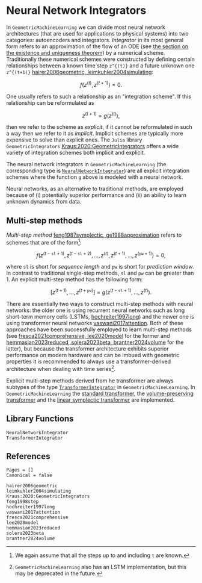 # Neural Network Integrators 

In `GeometricMachineLearning` we can divide most neural network architectures (that are used for applications to physical systems) into two categories: autoencoders and integrators. *Integrator* in its most general form refers to an approximation of the flow of an ODE (see [the section on the existence and uniqueness theorem](@ref "The Existence-And-Uniqueness Theorem")) by a numerical scheme. Traditionally these numerical schemes were constructed by defining certain relationships between a known time step ``z^{(t)}`` and a future unknown one ``z^{(t+1)}`` [hairer2006geometric, leimkuhler2004simulating](@cite): 

```math
    f(z^{(t)}, z^{(t+1)}) = 0.
```

One usually refers to such a relationship as an "integration scheme". If this relationship can be reformulated as 

```math
    z^{(t+1)} = g(z^{(t)}),
```

then we refer to the scheme as *explicit*, if it cannot be reformulated in such a way then we refer to it as *implicit*. Implicit schemes are typically more expensive to solve than explicit ones. The `Julia` library `GeometricIntegrators` [Kraus:2020:GeometricIntegrators](@cite) offers a wide variety of integration schemes both implicit and explicit. 

The neural network integrators in `GeometricMachineLearning` (the corresponding type is [`NeuralNetworkIntegrator`](@ref)) are all explicit integration schemes where the function ``g`` above is modeled with a neural network.

Neural networks, as an alternative to traditional methods, are employed because of (i) potentially superior performance and (ii) an ability to learn unknown dynamics from data. 

## Multi-step methods

*Multi-step method* [feng1987symplectic, ge1988approximation](@cite) refers to schemes that are of the form[^1]: 

[^1]: We again assume that all the steps up to and including ``t`` are known.

```math
    f(z^{(t - \mathtt{sl} + 1)}, z^{(t - \mathtt{sl} + 2)}, \ldots, z^{(t)}, z^{(t + 1)}, \ldots, z^{(\mathtt{pw} + 1)}) = 0,
```
where `sl` is short for *sequence length* and `pw` is short for *prediction window*. In contrast to traditional single-step methods, `sl` and `pw` can be greater than 1. An explicit multi-step method has the following form: 

```math 
[z^{(t+1)}, \ldots, z^{(t+\mathtt{pw})}] = g(z^{(t - \mathtt{sl} + 1)}, \ldots, z^{(t)}).
```

There are essentially two ways to construct multi-step methods with neural networks: the older one is using recurrent neural networks such as long short-term memory cells (LSTMs, [hochreiter1997long](@cite)) and the newer one is using transformer neural networks [vaswani2017attention](@cite). Both of these approaches have been successfully employed to learn multi-step methods (see [fresca2021comprehensive, lee2020model](@cite) for the former and [hemmasian2023reduced, solera2023beta, brantner2024volume](@cite) for the latter), but because the transformer architecture exhibits superior performance on modern hardware and can be imbued with geometric properties it is recommended to always use a transformer-derived architecture when dealing with time series[^2].

[^2]: `GeometricMachineLearning` also has an LSTM implementation, but this may be deprecated in the future. 

Explicit multi-step methods derived from he transformer are always subtypes of the type [`TransformerIntegrator`](@ref) in `GeometricMachineLearning`. In `GeometricMachineLearning` the [standard transformer](@ref "Standard Transformer"), the [volume-preserving transformer](@ref "Volume-Preserving Transformer") and the [linear symplectic transformer](@ref "Linear Symplectic Transformer") are implemented. 

## Library Functions 

```@docs; canonical=false
NeuralNetworkIntegrator 
TransformerIntegrator
```

## References 

```@bibliography
Pages = []
Canonical = false

hairer2006geometric
leimkuhler2004simulating
Kraus:2020:GeometricIntegrators
feng1998step
hochreiter1997long
vaswani2017attention
fresca2021comprehensive
lee2020model
hemmasian2023reduced
solera2023beta
brantner2024volume
```